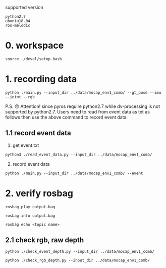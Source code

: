supported version
```
python2.7
ubuntu18.04
ros-melodic
```

# 0. workspace
```
source ./devel/setup.bash
```

# 1. recording data
```
python ./main.py --input_dir ../data/mocap_env1_comb/ --gt_pose --imu --joint --rgb
```

P.S. :disappointed: Attention! since pyros require python2.7 while dv-processing is not supported by python2.7. Users need to read from event data as txt as follows then use the above command to record event data.
## 1.1 record event data
1. get event.txt
```
python3 ./read_event_data.py --input_dir ../data/mocap_env1_comb/ 
```
2. record event data
```
python ./main.py --input_dir ../data/mocap_env1_comb/ --event
```





# 2. verify rosbag

```
rosbag play output.bag
```

```
rosbag info output.bag
```

```
rosbag echo <topic name>
```

## 2.1 check rgb, raw depth
```
python ./check_event_depth.py --input_dir ../data/mocap_env1_comb/
```


```
python ./check_rgb_depth.py --input_dir ../data/mocap_env1_comb/
```